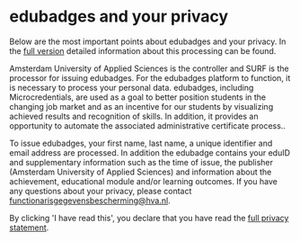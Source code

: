 # edubadges and your privacy

Below are the most important points about edubadges and your privacy. In the [full version](https://raw.githubusercontent.com/edubadges/privacy/master/hogeschool-van-amsterdam/edubadges-nonformal-text-en.md) detailed information about this processing can be found.

Amsterdam University of Applied Sciences is the controller and SURF is the processor for issuing edubadges. For the edubadges platform to function, it is necessary to process your personal data. edubadges, including Microcredentials, are used as a goal to better position students in the changing job market and as an incentive for our students by visualizing achieved results and recognition of skills. In addition, it provides an opportunity to automate the associated administrative certificate process..

To issue edubadges, your first name, last name, a unique identifier and email address are processed. In addition the edubadge contains your eduID and supplementary information such as the time of issue, the publisher (Amsterdam University of Applied Sciences) and information about the achievement, educational module and/or learning outcomes. If you have any questions about your privacy, please contact [functionarisgegevensbescherming@hva.nl](mailto:functionarisgegevensbescherming@hva.nl).

By clicking 'I have read this', you declare that you have read the [full privacy statement](https://raw.githubusercontent.com/edubadges/privacy/master/hogeschool-van-amsterdam/edubadges-nonformal-text-en.md).